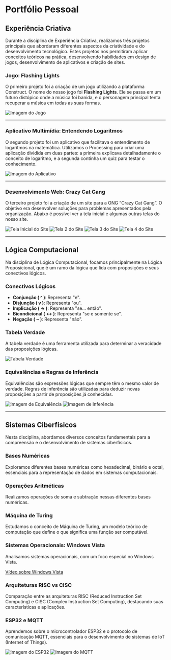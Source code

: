 # Portfólio Pessoal

## Experiência Criativa
Durante a disciplina de Experiência Criativa, realizamos três projetos principais que abordaram diferentes aspectos da criatividade e do desenvolvimento tecnológico. Estes projetos nos permitiram aplicar conceitos teóricos na prática, desenvolvendo habilidades em design de jogos, desenvolvimento de aplicativos e criação de sites.

### Jogo: Flashing Lights
O primeiro projeto foi a criação de um jogo utilizando a plataforma Construct. O nome do nosso jogo foi **Flashing Lights**. Ele se passa em um futuro distópico onde a música foi banida, e o personagem principal tenta recuperar a música em todas as suas formas.

![Imagem do Jogo](#)

---

### Aplicativo Multimídia: Entendendo Logaritmos
O segundo projeto foi um aplicativo que facilitava o entendimento de logaritmos na matemática. Utilizamos o Processing para criar uma aplicação dividida em duas partes: a primeira explicava detalhadamente o conceito de logaritmo, e a segunda continha um quiz para testar o conhecimento.

![Imagem do Aplicativo](#)

---

### Desenvolvimento Web: Crazy Cat Gang
O terceiro projeto foi a criação de um site para a ONG “Crazy Cat Gang”. O objetivo era desenvolver soluções para problemas apresentados pela organização. Abaixo é possível ver a tela inicial e algumas outras telas do nosso site.

![Tela Inicial do Site](#)
![Tela 2 do Site](#)
![Tela 3 do Site](#)
![Tela 4 do Site](#)

---

## Lógica Computacional
Na disciplina de Lógica Computacional, focamos principalmente na Lógica Proposicional, que é um ramo da lógica que lida com proposições e seus conectivos lógicos. 

### Conectivos Lógicos
- **Conjunção ( ^ )**: Representa "e".
- **Disjunção ( v )**: Representa "ou".
- **Implicação ( -> )**: Representa "se... então".
- **Bicondicional ( <-> )**: Representa "se e somente se".
- **Negação ( ~ )**: Representa "não".

### Tabela Verdade
A tabela verdade é uma ferramenta utilizada para determinar a veracidade das proposições lógicas.

![Tabela Verdade](#)

### Equivalências e Regras de Inferência
Equivalências são expressões lógicas que sempre têm o mesmo valor de verdade. Regras de inferência são utilizadas para deduzir novas proposições a partir de proposições já conhecidas.

![Imagem de Equivalência](#)
![Imagem de Inferência](#)

---

## Sistemas Ciberfísicos
Nesta disciplina, abordamos diversos conceitos fundamentais para a compreensão e o desenvolvimento de sistemas ciberfísicos.

### Bases Numéricas
Exploramos diferentes bases numéricas como hexadecimal, binário e octal, essenciais para a representação de dados em sistemas computacionais.

### Operações Aritméticas
Realizamos operações de soma e subtração nessas diferentes bases numéricas.

### Máquina de Turing
Estudamos o conceito de Máquina de Turing, um modelo teórico de computação que define o que significa uma função ser computável.

### Sistemas Operacionais: Windows Vista
Analisamos sistemas operacionais, com um foco especial no Windows Vista.

[Vídeo sobre Windows Vista](https://www.youtube.com/watch?v=YourVideoID)

### Arquiteturas RISC vs CISC
Comparação entre as arquiteturas RISC (Reduced Instruction Set Computing) e CISC (Complex Instruction Set Computing), destacando suas características e aplicações.

### ESP32 e MQTT
Aprendemos sobre o microcontrolador ESP32 e o protocolo de comunicação MQTT, essenciais para o desenvolvimento de sistemas de IoT (Internet of Things).

![Imagem do ESP32](#)
![Imagem do MQTT](#)

